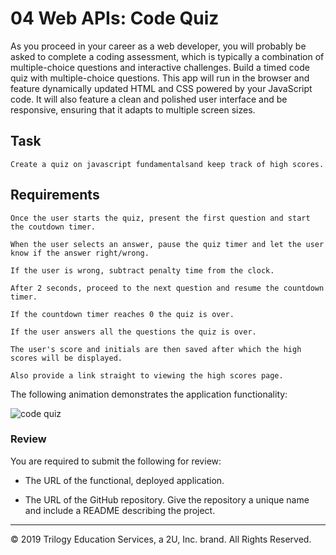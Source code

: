 # 04 Web APIs: Code Quiz

As you proceed in your career as a web developer, you will probably be asked to complete a coding assessment, which is typically a combination of multiple-choice questions and interactive challenges. Build a timed code quiz with multiple-choice questions. This app will run in the browser and feature dynamically updated HTML and CSS powered by your JavaScript code. It will also feature a clean and polished user interface and be responsive, ensuring that it adapts to multiple screen sizes.

## Task

```
Create a quiz on javascript fundamentalsand keep track of high scores.
```

## Requirements

```
Once the user starts the quiz, present the first question and start the coutdown timer.

When the user selects an answer, pause the quiz timer and let the user know if the answer right/wrong.

If the user is wrong, subtract penalty time from the clock.

After 2 seconds, proceed to the next question and resume the countdown timer.

If the countdown timer reaches 0 the quiz is over.

If the user answers all the questions the quiz is over.

The user's score and initials are then saved after which the high scores will be displayed.

Also provide a link straight to viewing the high scores page.
```

The following animation demonstrates the application functionality:

![code quiz](./Assets/04-web-apis-homework-demo.gif)

### Review

You are required to submit the following for review:

* The URL of the functional, deployed application.

* The URL of the GitHub repository. Give the repository a unique name and include a README describing the project.

- - -
© 2019 Trilogy Education Services, a 2U, Inc. brand. All Rights Reserved.
